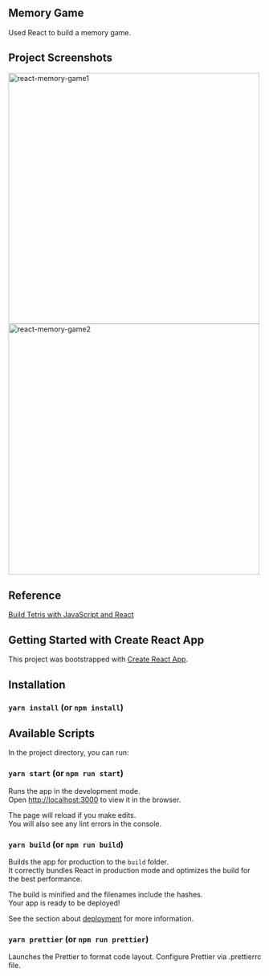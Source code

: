## Memory Game

Used React to build a memory game.

## Project Screenshots
<img width="500" alt="react-memory-game1" src="https://user-images.githubusercontent.com/60259324/180373591-1f745f37-522e-4ff8-8299-b735e93649fa.png">
<img width="500" alt="react-memory-game2" src="https://user-images.githubusercontent.com/60259324/180373593-3060e09c-21e0-4b86-af8a-6e8b52b155a1.png">

## Reference
[Build Tetris with JavaScript and React](https://www.youtube.com/playlist?list=PL4cUxeGkcC9iQ7g2eoNXHCJBBBz40S_Lm)

## Getting Started with Create React App

This project was bootstrapped with [Create React App](https://github.com/facebook/create-react-app).

## Installation

### `yarn install` (or `npm install`)

## Available Scripts

In the project directory, you can run:

### `yarn start` (or `npm run start`)

Runs the app in the development mode.\
Open [http://localhost:3000](http://localhost:3000) to view it in the browser.

The page will reload if you make edits.\
You will also see any lint errors in the console.

### `yarn build` (or `npm run build`)

Builds the app for production to the `build` folder.\
It correctly bundles React in production mode and optimizes the build for the best performance.

The build is minified and the filenames include the hashes.\
Your app is ready to be deployed!

See the section about [deployment](https://facebook.github.io/create-react-app/docs/deployment) for more information.

### `yarn prettier` (or `npm run prettier`)

Launches the Prettier to format code layout. Configure Prettier via .prettierrc file.
